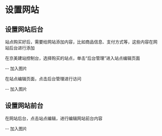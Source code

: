 # 设置网站

## 设置网站后台

站点购买好后，需要给网站添加内容，比如商品信息、支付方式等，这些内容在网站后台进行添加

在京美建站控制台，选择购买的站点，单击“后台管理”进入站点编辑页面

-- 加入图片

在站点编辑页面，点击后台管理进行访问

-- 加入图片





## 设置网站前台

在网站后台，点击站点编辑，进行编辑网站前台内容


-- 加入图片
